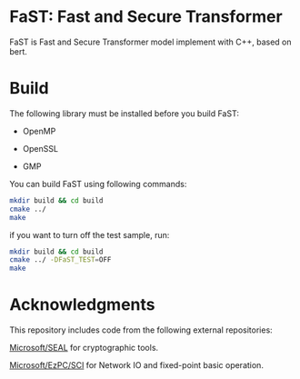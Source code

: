 # FaST: Fast and Secure Transformer

FaST is Fast and Secure Transformer model implement with C++, based on bert.

# Build

The following library must be installed before you build FaST:

* OpenMP

* OpenSSL

* GMP

You can build FaST using following commands:

```bash
mkdir build && cd build
cmake ../
make
```

if you want to turn off the test sample, run:

```bash
mkdir build && cd build
cmake ../ -DFaST_TEST=OFF
make
```

# Acknowledgments

This repository includes code from the following external repositories:

[Microsoft/SEAL](https://github.com/microsoft/SEAL) for cryptographic tools.

[Microsoft/EzPC/SCI](https://github.com/mpc-msri/EzPC/tree/master/SCI) for Network IO and fixed-point basic operation.
